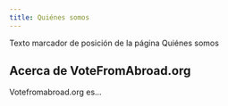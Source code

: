 ```yaml
---
title: Quiénes somos
---
```

Texto marcador de posición de la página Quiénes somos

## Acerca de VoteFromAbroad.org

Votefromabroad.org es...